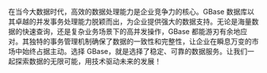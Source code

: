 在当今大数据时代，高效的数据处理能力是企业竞争力的核心。GBase 数据库以其卓越的并发事务处理能力脱颖而出，为企业提供强大的数据支持。无论是海量数据的快速查询，还是复杂业务场景下的高并发操作，GBase 都能游刃有余地应对。其独特的事务管理机制确保了数据的一致性和完整性，让企业在瞬息万变的市场中始终占据主动。选择 GBase，就是选择了稳定、可靠的数据服务。让我们一起探索数据的无限可能，用技术驱动未来的发展！